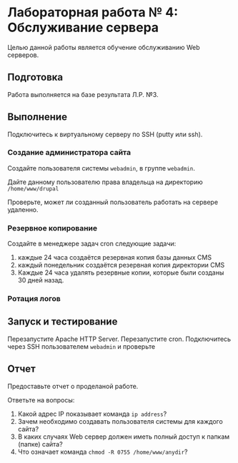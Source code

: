 # Лабораторная работа № 4: Обслуживание сервера

Целью данной работы является обучение обслуживанию Web серверов.

## Подготовка

Работа выполняется на базе результата Л.Р. №3.

## Выполнение

Подключитесь к виртуальному серверу по SSH (putty или ssh).

### Создание администратора сайта

Создайте пользователя системы `webadmin`, в группе `webadmin`.

Дайте данному пользователю права владельца на директорию `/home/www/drupal`

Проверьте, может ли созданный пользователь работать на сервере удаленно.

### Резервное копирование

Создайте в менеджере задач cron следующие задачи:

1. каждые 24 часа создаётся резервная копия базы данных CMS
2. каждый понедельник создаётся резервная копия директории CMS
3. Каждые 24 часа удалять резервные копии, которые были созданы 30 дней назад.

### Ротация логов



## Запуск и тестирование

Перезапустите Apache HTTP Server. Перезапустите cron. Подключитесь через SSH пользователем `webadmin` и проверьте

## Отчет

Предоставьте отчет о проделаной работе.

Ответьте на вопросы:

1. Какой адрес IP показывает команда `ip address`?
2. Зачем необходимо создавать пользователя системы для каждого сайта?
3. В каких случаях Web сервер должен иметь полный доступ к папкам (папке) сайта?
4. Что означает команда `chmod -R 0755 /home/www/anydir`?